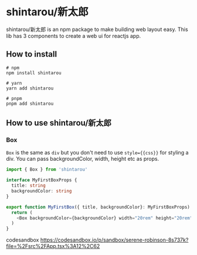 # shintarou/新太郎
shintarou/新太郎 is an npm package to make building web layout easy. This lib has 3 components to create a web ui for reactjs app.

## How to install

```shell
# npm
npm install shintarou

# yarn
yarn add shintarou

# pnpm
pnpm add shintarou
```


## How to use shintarou/新太郎
### Box
`Box` is the same as `div` but you don't need to use `style={{css}}` for styling a div. You can pass backgroundColor, width, height etc as props.

```ts
import { Box } from 'shintarou'

interface MyFirstBoxProps {
  title: string
  backgroundColor: string
}

export function MyFirstBox({ title, backgroundColor}: MyFirstBoxProps): JSX.Element {
  return (
    <Box backgroundColor={backgroundColor} width="20rem" height="20rem">{title}</Box>
  )
}
```

codesandbox
https://codesandbox.io/p/sandbox/serene-robinson-8s737k?file=%2Fsrc%2FApp.tsx%3A12%2C62
